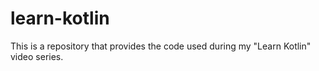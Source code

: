 # learn-kotlin
This is a repository that provides the code used during my "Learn Kotlin" video series.
